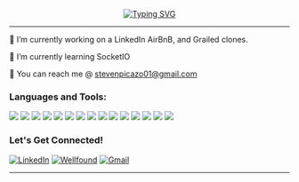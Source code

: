
<div align="center"><a href="https://git.io/typing-svg"><img src="https://readme-typing-svg.demolab.com?font=Fira+Code&size=32&pause=1000&color=F7F7F7&width=435&lines=Hi%F0%9F%91%8B%2C+I'm+Steven+Picazo!" alt="Typing SVG" /></a></div>

<!-- <img align="center" alt="img-background" width="1200" src="https://wallpaperaccess.com/full/2825710.gif"> -->

<hr/>

🔭 I’m currently working on a LinkedIn AirBnB, and Grailed clones.

🌱 I’m currently learning SocketIO 

📧 You can reach me @ stevenpicazo01@gmail.com

<p align="left">

<h3 align="left">Languages and Tools:</h3>
<p>
  <img src="https://img.shields.io/badge/JavaScript-323330?style=for-the-badge&logo=javascript&logoColor=F7DF1E" />
  <img src="https://img.shields.io/badge/Python-3776AB?style=for-the-badge&logo=python&logoColor=white" />
  <img src="https://img.shields.io/badge/HTML5-E34F26?style=for-the-badge&logo=html5&logoColor=white" />
  <img src="https://img.shields.io/badge/CSS3-1572B6?style=for-the-badge&logo=css3&logoColor=white" />
  <img src="https://img.shields.io/badge/React-20232A?style=for-the-badge&logo=react&logoColor=61DAFB" />
  <img src="https://img.shields.io/badge/Redux-593D88?style=for-the-badge&logo=redux&logoColor=white" />
  <img src="https://img.shields.io/badge/Express.js-000000?style=for-the-badge&logo=express&logoColor=white" />
  <img src="https://img.shields.io/badge/flask-%23000.svg?style=for-the-badge&logo=flask&logoColor=white" />
<!--   <img src="https://img.shields.io/badge/AWS-%23FF9900.svg?style=for-the-badge&logo=amazon-aws&logoColor=white" /> -->
  <img src="https://img.shields.io/badge/Git-F05032?style=for-the-badge&logo=git&logoColor=white" />
  <img src="https://img.shields.io/badge/postgres-%23316192.svg?style=for-the-badge&logo=postgresql&logoColor=white" />
  <img src="https://img.shields.io/badge/Sequelize-52B0E7?style=for-the-badge&logo=Sequelize&logoColor=white" />
  <img src="https://img.shields.io/badge/sqlite-%2307405e.svg?style=for-the-badge&logo=sqlite&logoColor=white" />
  <img src="https://img.shields.io/badge/Node.js-339933?style=for-the-badge&logo=nodedotjs&logoColor=white" />
  <img src="https://img.shields.io/badge/npm-CB3837?style=for-the-badge&logo=npm&logoColor=white" />
  <img src="https://img.shields.io/badge/Render-informational?style=for-the-badge&logo=render&logoColor=%5bdec3" />

</p>

### Let's Get Connected!

<a href="https://www.linkedin.com/in/steven-picazo-994042225" target="_blank">![LinkedIn](https://img.shields.io/badge/linkedin-%230077B5.svg?style=for-the-badge&logo=linkedin&logoColor=white)</a>
<a href="https://angel.co/u/steven-picazo" target="_blank"><img alt="Wellfound" src="https://img.shields.io/badge/wellfound-%ccc.svg?&style=for-the-badge&logo=medium&logoColor=white" /></a>
<a href="mailto:stevenpicazo01@gmail.com">![Gmail](https://img.shields.io/badge/Gmail-D14836?style=for-the-badge&logo=gmail&logoColor=white)</a>
<hr/>
